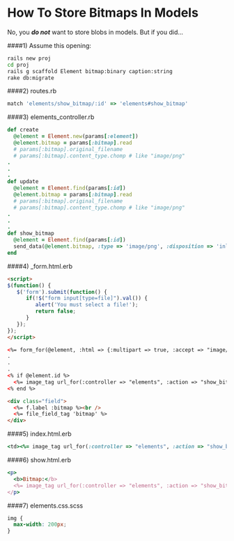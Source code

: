 How To Store Bitmaps In Models
=========

No, you ***do not*** want to store blobs in models.  But if you did...

####1) Assume this opening:

```bash
rails new proj
cd proj
rails g scaffold Element bitmap:binary caption:string
rake db:migrate
```

####2) routes.rb

```ruby
match 'elements/show_bitmap/:id' => 'elements#show_bitmap'
```

####3) elements_controller.rb

```ruby
def create
  @element = Element.new(params[:element])
  @element.bitmap = params[:bitmap].read
  # params[:bitmap].original_filename 
  # params[:bitmap].content_type.chomp # like "image/png"
.
.
.
def update
  @element = Element.find(params[:id])
  @element.bitmap = params[:bitmap].read
  # params[:bitmap].original_filename 
  # params[:bitmap].content_type.chomp # like "image/png"
.
.
.
def show_bitmap
  @element = Element.find(params[:id])
  send_data(@element.bitmap, :type => 'image/png', :disposition => 'inline')
end
```

####4) _form.html.erb    

```html
<script>
$(function() {
   $('form').submit(function() {
      if(!$("form input[type=file]").val()) {
         alert('You must select a file!');
         return false;
      }
   });
});
</script>

<%= form_for(@element, :html => {:multipart => true, :accept => "image/*; capture=camera"}) do |f| %>
.
. 
.
<% if @element.id %>
  <%= image_tag url_for(:controller => "elements", :action => "show_bitmap", :id => @element.id) %>
<% end %>

<div class="field">
  <%= f.label :bitmap %><br />
  <%= file_field_tag 'bitmap' %>
</div>
```

####5) index.html.erb

```ruby
<td><%= image_tag url_for(:controller => "elements", :action => "show_bitmap", :id => element.id) %></td>
```

####6) show.html.erb

```ruby
<p>
  <b>Bitmap:</b>
  <%= image_tag url_for(:controller => "elements", :action => "show_bitmap", :id => @element.id) %>
</p>
```

####7) elements.css.scss

```css
img {
  max-width: 200px;
}
```


